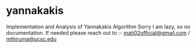 # yannakakis
Implementation and Analysis of Yannakakis Algorithm
Sorry I am lazy, so no documentation. If needed please reach out to :- mati02official@gmail.com / mthiruma@ucsc.edu
